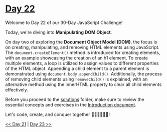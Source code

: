 # [Day 22](https://github.com/Muhtoyyib/30-DAY-JAVASCRIPT/blob/main/Day22/day22.md)

Welcome to Day 22 of our 30-Day JavaScript Challenge! 

Today, we're diving into **Manipulating DOM Object**.

On day two of exploring the **Document Object Model (DOM)**, the focus is on creating, manipulating, and removing HTML elements using JavaScript. The `document.createElement()` method is introduced for creating elements, with an example showcasing the creation of an h1 element. To create multiple elements, a loop is utilized to assign values to different properties of the HTML object. Appending a child element to a parent element is demonstrated using `document.body.appendChild()`. Additionally, the process of removing child elements using `removeChild()` is explained, with an alternative method using the innerHTML property to clear all child elements effectively.

Before you proceed to the [solutions](solutions-day22/) folder, make sure to review the essential concepts and exercises in the <a href="https://github.com/Asabeneh/30-Days-Of-JavaScript/blob/master/22_Day_Manipulating_DOM_object/22_day_manipulating_DOM_object.md" target="_blank"> Introduction document</a>.

Let's code, create, and conquer together 👨🏻‍💻🚀💪🏻!

[<< Day 21](https://github.com/Muhtoyyib/30-DAY-JAVASCRIPT/blob/main/Day21/day21.md) | [Day 23 >>](https://github.com/Muhtoyyib/30-DAY-JAVASCRIPT/blob/main/Day23/day23.md)